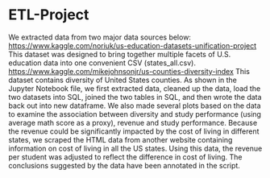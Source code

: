 # ETL-Project

We extracted data from two major data sources below:
https://www.kaggle.com/noriuk/us-education-datasets-unification-project
This dataset was designed to bring together multiple facets of U.S. education data into one convenient CSV (states_all.csv).
https://www.kaggle.com/mikejohnsonjr/us-counties-diversity-index
This dataset contains diversity of United States counties.
As shown in the Jupyter Notebook file, we first extracted data, cleaned up the data, load the two datasets into SQL, joined the two tables in SQL, and then wrote the data back out into new dataframe. We also made several plots based on the data to examine the association between diversity and study performance (using average math score as a proxy), revenue and study performance. Because the revenue could be significantly impacted by the cost of living in different states, we scraped the HTML data from another website containing information on cost of living in all the US states. Using this data, the revenue per student was adjusted to reflect the difference in cost of living. 
The conclusions suggested by the data have been annotated in the script.
